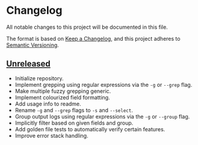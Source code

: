 # Changelog

All notable changes to this project will be documented in this file.

The format is based on [Keep a Changelog](https://keepachangelog.com/en/1.0.0/),
and this project adheres to [Semantic Versioning](https://semver.org/spec/v2.0.0.html).



## [Unreleased]

- Initialize repository.
- Implement grepping using regular expressions via the `-g` or `--grep` flag.
- Make multiple fuzzy grepping generic.
- Implement colourized field formatting.
- Add usage info to readme.
- Rename `-g` and `--grep` flags to `-s` and `--select`.
- Group output logs using regular expressions via the `-g` or `--group` flag.
- Implicitly filter based on given fields and group.
- Add golden file tests to automatically verify certain features.
- Improve error stack handling.



[Unreleased]: https://github.com/giantswarm/gg/tree/master
